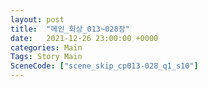 ```yaml
---
layout: post
title:  "메인_회상_013~028장"
date:   2021-12-26 23:00:00 +0000
categories: Main
Tags: Story Main
SceneCode: ["scene_skip_cp013-028_q1_s10"]
---
```

